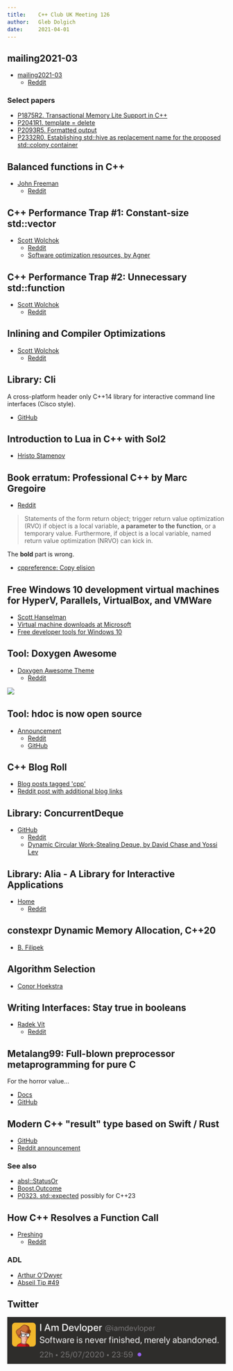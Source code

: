 ```yaml
---
title:    C++ Club UK Meeting 126
author:   Gleb Dolgich
date:     2021-04-01
---
```


## mailing2021-03

* [mailing2021-03](http://www.open-std.org/jtc1/sc22/wg21/docs/papers/2021/#mailing2021-03)
  * [Reddit](https://www.reddit.com/r/cpp/comments/mcwx0i/wg21_aka_c_standard_committee_march_2021_mailing/)

### Select papers

* [P1875R2. Transactional Memory Lite Support in C++](http://www.open-std.org/jtc1/sc22/wg21/docs/papers/2021/p1875r2.pdf)
* [P2041R1. template = delete](http://www.open-std.org/jtc1/sc22/wg21/docs/papers/2021/p2041r1.html)
* [P2093R5. Formatted output](http://www.open-std.org/jtc1/sc22/wg21/docs/papers/2021/p2093r5.html)
* [P2332R0. Establishing std::hive as replacement name for the proposed std::colony container](http://www.open-std.org/jtc1/sc22/wg21/docs/papers/2021/p2332r0.html)

## Balanced functions in C++

* [John Freeman](https://jfreeman.dev/blog/2021/03/22/balanced-functions-in-c++/)
  * [Reddit](https://www.reddit.com/r/cpp/comments/mas9re/balanced_functions_in_c/)

## C++ Performance Trap #1: Constant-size std::vector

* [Scott Wolchok](https://wolchok.org/posts/cxx-trap-1-constant-size-vector/)
  * [Reddit](https://www.reddit.com/r/cpp/comments/kyc6f9/c_performance_trap_1_constantsize_stdvector/)
  * [Software optimization resources, by Agner](https://www.agner.org/optimize/#manuals)

## C++ Performance Trap #2: Unnecessary std::function

* [Scott Wolchok](https://wolchok.org/posts/cxx-trap-2-std-function/)
  * [Reddit](https://www.reddit.com/r/cpp/comments/kzvjgn/c_performance_trap_2_unnecessary_stdfunction/?ref=share&ref_source=link)

## Inlining and Compiler Optimizations

* [Scott Wolchok](https://wolchok.org/posts/inlining-and-compiler-optimizations/)
  * [Reddit](https://www.reddit.com/r/cpp/comments/l3r8o4/inlining_and_compiler_optimizations/?ref=share&ref_source=link)

## Library: Cli

A cross-platform header only C++14 library for interactive command line interfaces (Cisco style).

* [GitHub](https://github.com/daniele77/cli)

## Introduction to Lua in C++ with Sol2

* [Hristo Stamenov](https://thatonegamedev.com/cpp/introduction-to-lua-in-c-with-sol2/)

## Book erratum: Professional C++ by Marc Gregoire

* [Reddit](https://www.reddit.com/r/cpp/comments/ltwbsj/professional_c_5th_ed_and_statement_about_rvo_and/)

> Statements of the form return object; trigger return value optimization (RVO) if object is a local variable, **a parameter to the function**, or a temporary value. Furthermore, if object is a local variable, named return value optimization (NRVO) can kick in.

The **bold** part is wrong.

* [cppreference: Copy elision](https://en.cppreference.com/w/cpp/language/copy_elision)

## Free Windows 10 development virtual machines for HyperV, Parallels, VirtualBox, and VMWare

* [Scott Hanselman](https://www.hanselman.com/blog/free-windows-10-development-virtual-machines-for-hyperv-parallels-virtualbox-and-vmware)
* [Virtual machine downloads at Microsoft](https://developer.microsoft.com/en-us/windows/downloads/virtual-machines/?WT.mc_id=-blog-scottha)
* [Free developer tools for Windows 10](https://developer.microsoft.com/en-us/windows/downloads?WT.mc_id=-blog-scottha)

## Tool: Doxygen Awesome

* [Doxygen Awesome Theme](https://jothepro.github.io/doxygen-awesome-css/)
  * [Reddit](https://www.reddit.com/r/cpp/comments/ma2r2r/dxoygen_awesome_css_make_your_doxygen_docs/)

![](https://jothepro.github.io/doxygen-awesome-css/screenshot.png)

## Tool: hdoc is now open source

* [Announcement](https://hdoc.io/blog/open-sourcing-hdoc/)
  * [Reddit](https://www.reddit.com/r/cpp/comments/maslrs/hdoc_the_modern_documentation_tool_for_c_is_now/)
  * [GitHub](https://github.com/hdoc/hdoc)

## C++ Blog Roll

* [Blog posts tagged 'cpp'](https://blogsurf.io/tag/cpp)
* [Reddit post with additional blog links](https://www.reddit.com/r/cpp/comments/m51ugh/list_of_c_blogs_by_individual_developers/)

## Library: ConcurrentDeque

* [GitHub](https://github.com/ConorWilliams/ConcurrentDeque)
  * [Reddit](https://www.reddit.com/r/cpp/comments/m2sqt9/conorwilliamsconcurrentdeque/)
  * [Dynamic Circular Work-Stealing Deque, by David Chase and Yossi Lev](https://www.dre.vanderbilt.edu/~schmidt/PDF/work-stealing-dequeue.pdf)

## Library: Alia - A Library for Interactive Applications

* [Home](https://alia.dev/)
  * [Reddit](https://www.reddit.com/r/cpp/comments/m2ynrm/alia_a_declarative_ui_library_for_c/)

## constexpr Dynamic Memory Allocation, C++20

* [B. Filipek](https://www.cppstories.com/2021/constexpr-new-cpp20/)

## Algorithm Selection

* [Conor Hoekstra](https://codereport.github.io/Algorithm-Selection/)

## Writing Interfaces: Stay true in booleans

* [Radek Vít](https://radekvit.medium.com/writing-interfaces-stay-true-in-booleans-ed52b5f1b720)
  * [Reddit](https://www.reddit.com/r/cpp/comments/m2tgx1/writing_interfaces_stay_true_in_booleans/)

## Metalang99: Full-blown preprocessor metaprogramming for pure C

For the horror value...

* [Docs](https://metalang99.readthedocs.io/en/latest/)
* [GitHub](https://github.com/Hirrolot/metalang99)

## Modern C++ "result" type based on Swift / Rust

* [GitHub](https://github.com/bitwizeshift/result)
* [Reddit announcement](https://www.reddit.com/r/cpp/comments/m3hvx8/modern_c_result_type_based_on_swift_rust/)

### See also

* [absl::StatusOr](https://github.com/abseil/abseil-cpp/blob/master/absl/status/statusor.h)
* [Boost.Outcome](https://www.boost.org/doc/libs/1_75_0/libs/outcome/doc/html/index.html)
* [P0323. std::expected](http://www.open-std.org/jtc1/sc22/wg21/docs/papers/2019/p0323r9.html) possibly for C++23

## How C++ Resolves a Function Call

* [Preshing](https://preshing.com/20210315/how-cpp-resolves-a-function-call/)
  * [Reddit](https://www.reddit.com/r/cpp/comments/m5jpwz/how_c_resolves_a_function_call/)

### ADL

* [Arthur O'Dwyer](https://quuxplusone.github.io/blog/2019/04/26/what-is-adl/)
* [Abseil Tip #49](https://abseil.io/tips/49)

## Twitter

![](img/abandoned.jpeg)
